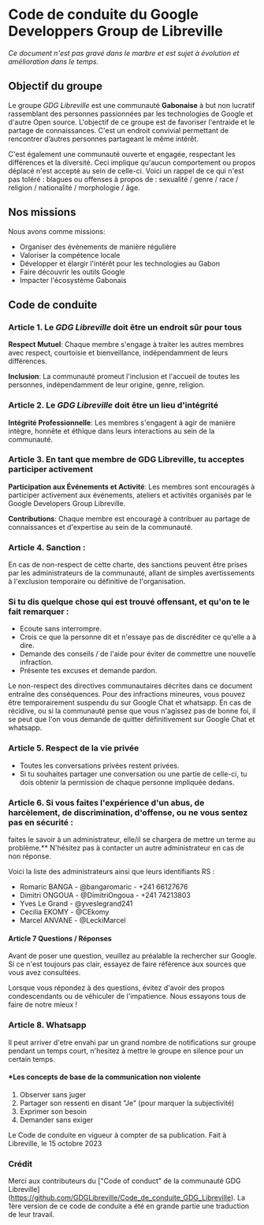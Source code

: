 # Code de conduite du Google Developpers Group de Libreville

*Ce document n'est pas gravé dans le marbre et est sujet à évolution et amélioration dans le temps.*

## Objectif du groupe

Le groupe *GDG Libreville* est une communauté **Gabonaise** à but non lucratif rassemblant des personnes passionnées par les technologies de Google et d'autre Open source. L'objectif de ce groupe est de favoriser l'entraide et le partage de connaissances. C'est un endroit convivial permettant de rencontrer d’autres personnes partageant le même intérêt.

C'est également une communauté ouverte et engagée, respectant les différences et la diversité. Ceci implique qu'aucun comportement ou propos déplacé n'est accepté au sein de celle-ci.
Voici un rappel de ce qui n'est pas toléré : blagues ou offenses à propos de : sexualité / genre / race / religion / nationalité / morphologie / âge.

## Nos missions

Nous avons comme missions:
* Organiser des événements de manière régulière
* Valoriser la compétence locale
* Développer et élargir l'intérêt pour les technologies au Gabon
* Faire découvrir les outils Google
* Impacter l'écosystème Gabonais

## Code de conduite

### Article 1. Le *GDG Libreville* doit être un endroit sûr pour tous
**Respect Mutuel**: Chaque membre s'engage à traiter les autres membres avec respect, courtoisie et bienveillance, indépendamment de leurs différences.

**Inclusion**: La communauté promeut l'inclusion et l'accueil de toutes les personnes, indépendamment de leur origine, genre, religion.

### Article 2. Le *GDG Libreville* doit être un lieu d'intégrité
**Intégrité Professionnelle**: Les membres s'engagent à agir de manière intègre, honnête et éthique dans leurs interactions au sein de la communauté.


### Article 3. En tant que membre de GDG Libreville, tu acceptes participer activement

**Participation aux Événements et Activité**: Les membres sont encouragés à participer activement aux événements, ateliers et activités organisés par le Google Developers Group Libreville.

**Contributions**: Chaque membre est encouragé à contribuer au partage de connaissances et d'expertise au sein de la communauté.


### Article 4. Sanction :

En cas de non-respect de cette charte, des sanctions peuvent être prises par les administrateurs de la communauté, allant de simples avertissements à l'exclusion temporaire ou définitive de l'organisation.


### Si tu dis quelque chose qui est trouvé offensant, et qu'on te le fait remarquer :

* Ecoute sans interrompre.
* Crois ce que la personne dit et n'essaye pas de discréditer ce qu'elle a à dire.
* Demande des conseils / de l'aide pour éviter de commettre une nouvelle infraction.
* Présente tes excuses et demande pardon.

Le non-respect des directives communautaires décrites dans ce document entraîne des conséquences. Pour des infractions mineures, vous pouvez être temporairement suspendu du sur Google Chat et whatsapp. En cas de récidive, ou si la communauté pense que vous n'agissez pas de bonne foi, il se peut que l'on vous demande de quitter définitivement sur Google Chat et whatsapp.

### Article 5. Respect de la vie privée

* Toutes les conversations privées restent privées.
* Si tu souhaites partager une conversation ou une partie de celle-ci, tu dois obtenir la permission de chaque personne impliquée dedans.

### Article 6. Si vous faites l'expérience d'un abus, de harcèlement, de discrimination, d'offense, ou ne vous sentez pas en sécurité :
faites le savoir à un administrateur, elle/il se chargera de mettre un terme au problème.**
N'hésitez pas à contacter un autre administrateur en cas de non réponse.

Voici la liste des administrateurs ainsi que leurs identifiants RS :

* Romaric BANGA - @bangaromaric - +241 66127676
* Dimitri ONGOUA - @DimitriOngoua - +241 74213803
* Yves Le Grand - @yveslegrand241 
* Cecilia EKOMY - @CEkomy
* Marcel ANVANE - @LeckiMarcel


#### Article 7 Questions / Réponses

Avant de poser une question, veuillez au préalable la rechercher sur Google. Si ce n'est toujours pas clair, essayez de faire référence aux sources que vous avez consultées.

Lorsque vous répondez à des questions, évitez d'avoir des propos condescendants ou de véhiculer de l'impatience. Nous essayons tous de faire de notre mieux !

### Article 8. Whatsapp

Il peut arriver d'etre envahi par un grand nombre de notifications sur groupe pendant un temps court, n'hesitez à mettre le groupe en silence pour un certain temps.


#### \*Les concepts de base de la communication non violente

1. Observer sans juger
2. Partager son ressenti en disant "Je" (pour marquer la subjectivité)
3. Exprimer son besoin
4. Demander sans exiger

Le Code de conduite en vigueur à compter de sa publication.
Fait à Libreville, le 15 octobre 2023


### Crédit

Merci aux contributeurs du ["Code of conduct" de la communauté GDG Libreville] (https://github.com/GDGLibreville/Code_de_conduite_GDG_Libreville).
La 1ère version de ce code de conduite a été en grande partie une traduction de leur travail.
